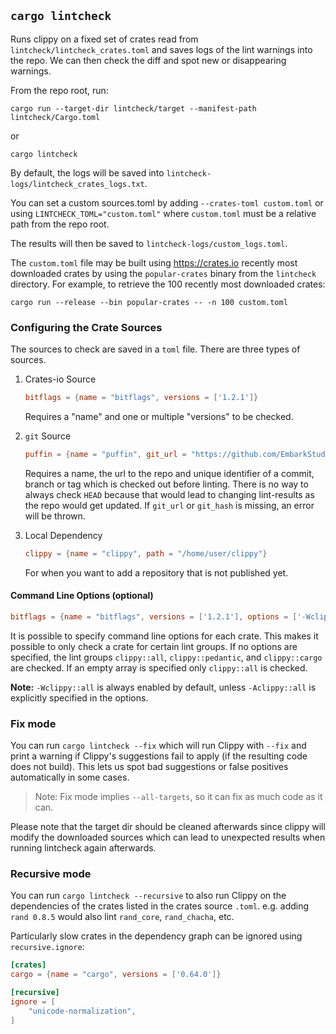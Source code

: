 ## `cargo lintcheck`

Runs clippy on a fixed set of crates read from
`lintcheck/lintcheck_crates.toml` and saves logs of the lint warnings into the
repo.  We can then check the diff and spot new or disappearing warnings.

From the repo root, run:

```
cargo run --target-dir lintcheck/target --manifest-path lintcheck/Cargo.toml
```

or

```
cargo lintcheck
```

By default, the logs will be saved into
`lintcheck-logs/lintcheck_crates_logs.txt`.

You can set a custom sources.toml by adding `--crates-toml custom.toml` or using
`LINTCHECK_TOML="custom.toml"` where `custom.toml` must be a relative path from
the repo root.

The results will then be saved to `lintcheck-logs/custom_logs.toml`.

The `custom.toml` file may be built using <https://crates.io> recently most
downloaded crates by using the `popular-crates` binary from the `lintcheck`
directory. For example, to retrieve the 100 recently most downloaded crates:

```
cargo run --release --bin popular-crates -- -n 100 custom.toml
```


### Configuring the Crate Sources

The sources to check are saved in a `toml` file. There are three types of
sources.

1. Crates-io Source

   ```toml
   bitflags = {name = "bitflags", versions = ['1.2.1']}
   ```
   Requires a "name" and one or multiple "versions" to be checked.

2. `git` Source
   ````toml
   puffin = {name = "puffin", git_url = "https://github.com/EmbarkStudios/puffin", git_hash = "02dd4a3"}
   ````
   Requires a name, the url to the repo and unique identifier of a commit,
   branch or tag which is checked out before linting.  There is no way to always
   check `HEAD` because that would lead to changing lint-results as the repo
   would get updated.  If `git_url` or `git_hash` is missing, an error will be
   thrown.

3. Local Dependency
   ```toml
   clippy = {name = "clippy", path = "/home/user/clippy"}
   ```
   For when you want to add a repository that is not published yet.

#### Command Line Options (optional)

```toml
bitflags = {name = "bitflags", versions = ['1.2.1'], options = ['-Wclippy::pedantic', '-Wclippy::cargo']}
```

It is possible to specify command line options for each crate. This makes it
possible to only check a crate for certain lint groups. If no options are
specified, the lint groups `clippy::all`, `clippy::pedantic`, and
`clippy::cargo` are checked. If an empty array is specified only `clippy::all`
is checked.

**Note:** `-Wclippy::all` is always enabled by default, unless `-Aclippy::all`
is explicitly specified in the options.

### Fix mode
You can run `cargo lintcheck --fix` which will run Clippy with `--fix` and
print a warning if Clippy's suggestions fail to apply (if the resulting code does not build). 
This lets us spot bad suggestions or false positives automatically in some cases.  

> Note: Fix mode implies `--all-targets`, so it can fix as much code as it can.

Please note that the target dir should be cleaned afterwards since clippy will modify
the downloaded sources which can lead to unexpected results when running lintcheck again afterwards.

### Recursive mode
You can run `cargo lintcheck --recursive` to also run Clippy on the dependencies
of the crates listed in the crates source `.toml`. e.g. adding `rand 0.8.5`
would also lint `rand_core`, `rand_chacha`, etc.

Particularly slow crates in the dependency graph can be ignored using
`recursive.ignore`:

```toml
[crates]
cargo = {name = "cargo", versions = ['0.64.0']}

[recursive]
ignore = [
    "unicode-normalization",
]
```
